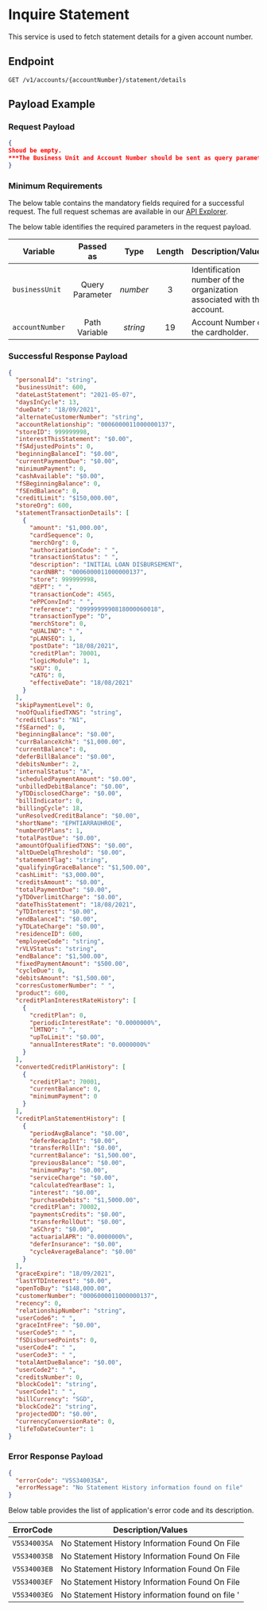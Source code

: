 # Inquire Statement

 This service is used to fetch statement details for a given account number.

## Endpoint

`GET /v1/accounts/{accountNumber}/statement/details`

## Payload Example

### Request Payload

```json
{
Shoud be empty.
***The Business Unit and Account Number should be sent as query parameters and path variable.***
}
```

### Minimum Requirements

The below table contains the mandatory fields required for a successful request. The full request schemas are available in our [API Explorer](../api/?type=get&path=/v1/accounts/{accountNumber}/statement/details).

The below table identifies the required parameters in the request payload.

| Variable | Passed as | Type | Length | Description/Values |
| -------- | :-------: | :--: | :------------: | ------------------ |
| `businessUnit` | Query Parameter | *number* | 3 | Identification number of the organization associated with the account. |
| `accountNumber` | Path Variable | *string* | 19 | Account Number of the cardholder. | 



### Successful Response Payload

```json
{
  "personalId": "string",
  "businessUnit": 600,
  "dateLastStatement": "2021-05-07",
  "daysInCycle": 13,
  "dueDate": "18/09/2021",
  "alternateCustomerNumber": "string",
  "accountRelationship": "0006000011000000137",
  "storeID": 999999998,
  "interestThisStatement": "$0.00",
  "fSAdjustedPoints": 0,
  "beginningBalanceI": "$0.00",
  "currentPaymentDue": "$0.00",
  "minimumPayment": 0,
  "cashAvailable": "$0.00",
  "fSBeginningBalance": 0,
  "fSEndBalance": 0,
  "creditLimit": "$150,000.00",
  "storeOrg": 600,
  "statementTransactionDetails": [
    {
      "amount": "$1,000.00",
      "cardSequence": 0,
      "merchOrg": 0,
      "authorizationCode": " ",
      "transactionStatus": " ",
      "description": "INITIAL LOAN DISBURSEMENT",
      "cardNBR": "0006000011000000137",
      "store": 999999998,
      "dEPT": " ",
      "transactionCode": 4565,
      "ePPConvInd": " ",
      "reference": "0999999990818000060018",
      "transactionType": "D",
      "merchStore": 0,
      "qUALIND": " ",
      "pLANSEQ": 1,
      "postDate": "18/08/2021",
      "creditPlan": 70001,
      "logicModule": 1,
      "sKU": 0,
      "cATG": 0,
      "effectiveDate": "18/08/2021"
    }
  ],
  "skipPaymentLevel": 0,
  "noOfQualifiedTXNS": "string",
  "creditClass": "N1",
  "fSEarned": 0,
  "beginningBalance": "$0.00",
  "currBalanceXchk": "$1,000.00",
  "currentBalance": 0,
  "deferBillBalance": "$0.00",
  "debitsNumber": 2,
  "internalStatus": "A",
  "scheduledPaymentAmount": "$0.00",
  "unbilledDebitBalance": "$0.00",
  "yTDDisclosedCharge": "$0.00",
  "billIndicator": 0,
  "billingCycle": 18,
  "unResolvedCreditBalance": "$0.00",
  "shortName": "EPHTIARRAUHROE",
  "numberOfPlans": 1,
  "totalPastDue": "$0.00",
  "amountOfQualifiedTXNS": "$0.00",
  "altDueDelqThreshold": "$0.00",
  "statementFlag": "string",
  "qualifyingGraceBalance": "$1,500.00",
  "cashLimit": "$3,000.00",
  "creditsAmount": "$0.00",
  "totalPaymentDue": "$0.00",
  "yTDOverlimitCharge": "$0.00",
  "dateThisStatement": "18/08/2021",
  "yTDInterest": "$0.00",
  "endBalanceI": "$0.00",
  "yTDLateCharge": "$0.00",
  "residenceID": 600,
  "employeeCode": "string",
  "rVLVStatus": "string",
  "endBalance": "$1,500.00",
  "fixedPaymentAmount": "$500.00",
  "cycleDue": 0,
  "debitsAmount": "$1,500.00",
  "corresCustomerNumber": " ",
  "product": 600,
  "creditPlanInterestRateHistory": [
    {
      "creditPlan": 0,
      "periodicInterestRate": "0.0000000%",
      "lMTNO": " ",
      "upToLimit": "$0.00",
      "annualInterestRate": "0.0000000%"
    }
  ],
  "convertedCreditPlanHistory": [
    {
      "creditPlan": 70001,
      "currentBalance": 0,
      "minimumPayment": 0
    }
  ],
  "creditPlanStatementHistory": [
    {
      "periodAvgBalance": "$0.00",
      "deferRecapInt": "$0.00",
      "transferRollIn": "$0.00",
      "currentBalance": "$1,500.00",
      "previousBalance": "$0.00",
      "minimumPay": "$0.00",
      "serviceCharge": "$0.00",
      "calculatedYearBase": 1,
      "interest": "$0.00",
      "purchaseDebits": "$1,5000.00",
      "creditPlan": 70002,
      "paymentsCredits": "$0.00",
      "transferRollOut": "$0.00",
      "aSChrg": "$0.00",
      "actuarialAPR": "0.0000000%",
      "deferInsurance": "$0.00",
      "cycleAverageBalance": "$0.00"
    }
  ],
  "graceExpire": "18/09/2021",
  "lastYTDInterest": "$0.00",
  "openToBuy": "$148,000.00",
  "customerNumber": "0006000011000000137",
  "recency": 0,
  "relationshipNumber": "string",
  "userCode6": " ",
  "graceIntFree": "$0.00",
  "userCode5": " ",
  "fSDisbursedPoints": 0,
  "userCode4": " ",
  "userCode3": " ",
  "totalAmtDueBalance": "$0.00",
  "userCode2": " ",
  "creditsNumber": 0,
  "blockCode1": "string",
  "userCode1": " ",
  "billCurrency": "SGD",
  "blockCode2": "string",
  "projectedDD": "$0.00",
  "currencyConversionRate": 0,
  "lifeToDateCounter": 1
}
```

### Error Response Payload

```json
{
  "errorCode": "V5S34003SA",
  "errorMessage": "No Statement History information found on file"  
}
```

Below table provides the list of application's error code and its description.

| ErrorCode |  Description/Values |
| --------  | ------------------ |
| `V5S34003SA` |No Statement History Information Found On File |
| `V5S34003SB` |No Statement History Information Found On File |
| `V5S34003EB` |No Statement History Information Found On File |
| `V5S34003EF` |No Statement History Information Found On File |  
| `V5S34003EG` |No Statement History information found on file '|
